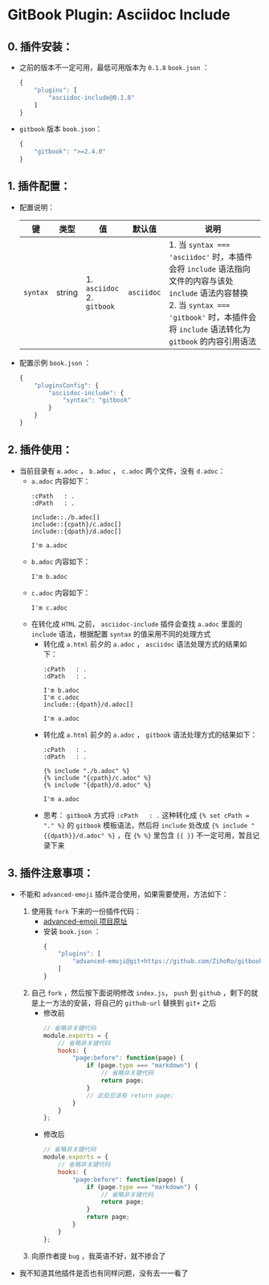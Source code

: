 # GitBook Plugin: Asciidoc Include

## 0. 插件安装：
* 之前的版本不一定可用，最低可用版本为 `0.1.8` `book.json` ：
  ```js
  {
      "plugins": [
          "asciidoc-include@0.1.8"
      ]
  }
  ```

* `gitbook` 版本 `book.json`：
  ```js
  {
      "gitbook": ">=2.4.0"
  }
  ```

## 1. 插件配置：
* 配置说明：

  | 键        | 类型   | 值                       | 默认值        | 说明      |
  | --------- | ----- | ------------------------ | ------------ | -------- |
  | `syntax`  | string | 1. `asciidoc` <br/> 2. `gitbook` | `asciidoc`   | 1. 当 `syntax === 'asciidoc'` 时，本插件会将 `include` 语法指向文件的内容与该处 `include` 语法内容替换 <br/> 2. 当 `syntax === 'gitbook'` 时，本插件会将 `include` 语法转化为 `gitbook` 的内容引用语法 |
* 配置示例 `book.json` ：
  ```js
  {
      "pluginsConfig": {
          "asciidoc-include": {
              "syntax": "gitbook"
          }
      }
  }
  ```

## 2. 插件使用：
* 当前目录有 `a.adoc` ， `b.adoc` ， `c.adoc` 两个文件，没有 `d.adoc`：
  * `a.adoc` 内容如下：
    ```asciidoc
    :cPath   : .
    :dPath   : .

    include::./b.adoc[]
    include::{cpath}/c.adoc[]
    include::{dpath}/d.adoc[]

    I'm a.adoc
    ```
  * `b.adoc` 内容如下：
    ```asciidoc
    I'm b.adoc
    ```
  * `c.adoc` 内容如下：
    ```asciidoc
    I'm c.adoc
    ```
  * 在转化成 `HTML` 之前， `asciidoc-include` 插件会查找 `a.adoc` 里面的 `include` 语法，根据配置 `syntax` 的值采用不同的处理方式
    * 转化成 `a.html` 前夕的 `a.adoc` ， `asciidoc` 语法处理方式的结果如下：
      ```asciidoc
      :cPath   : .
      :dPath   : .

      I'm b.adoc
      I'm c.adoc
      include::{dpath}/d.adoc[]

      I'm a.adoc
      ```
    * 转化成 `a.html` 前夕的 `a.adoc` ， `gitbook` 语法处理方式的结果如下：
      ```asciidoc
      :cPath   : .
      :dPath   : .

      {% include "./b.adoc" %}
      {% include "{cpath}/c.adoc" %}
      {% include "{dpath}/d.adoc" %}

      I'm a.adoc
      ```
    * 思考： `gitbook` 方式将 `:cPath   : .` 这种转化成 `{% set cPath = "." %}` 的 `gitbook` 模板语法，然后将 `include` 处改成 `{% include "{{dpath}}/d.adoc" %}` ，在 `{% %}` 里包含 `{{ }}` 不一定可用，暂且记录下来

## 3. 插件注意事项：
* 不能和 `advanced-emoji` 插件混合使用，如果需要使用，方法如下：
  1. 使用我 `fork` 下来的一份插件代码：
      * [advanced-emoji 项目原址](https://github.com/codeclou/gitbook-plugin-advanced-emoji 'advanced-emoji 项目原址')
      * 安装 `book.json` ：
        ```js
        {
            "plugins": [
                "advanced-emoji@git+https://github.com/ZihoRo/gitbook-plugin-advanced-emoji.git"
            ]
        }
        ```
  2. 自己 `fork` ，然后按下面说明修改 `index.js`， `push` 到 `github` ，剩下的就是上一方法的安装，将自己的 `github-url` 替换到 `git+` 之后
      * 修改前
        ```js
        // 省略非关键代码
        module.exports = {
            // 省略非关键代码
            hooks: {
                "page:before": function(page) {
                    if (page.type === "markdown") {
                        // 省略非关键代码
                        return page;
                    }
                    // 此处应该有 return page;
                }
            }
        };
        ```
      * 修改后
        ```js
        // 省略非关键代码
        module.exports = {
            // 省略非关键代码
            hooks: {
                "page:before": function(page) {
                    if (page.type === "markdown") {
                        // 省略非关键代码
                        return page;
                    }
                    return page;
                }
            }
        };
        ```
  3. 向原作者提 `bug` ，我英语不好，就不掺合了

* 我不知道其他插件是否也有同样问题，没有去一一看了
